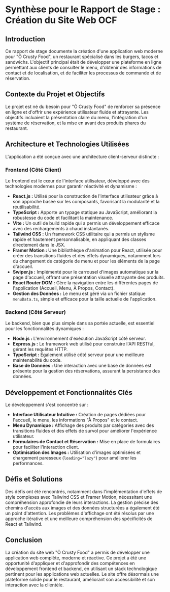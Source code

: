 # Synthèse pour le Rapport de Stage : Création du Site Web OCF

## Introduction
Ce rapport de stage documente la création d'une application web moderne pour "Ô Crusty Food", un restaurant spécialisé dans les burgers, tacos et sandwichs. L'objectif principal était de développer une plateforme en ligne permettant aux clients de consulter le menu, d'obtenir des informations de contact et de localisation, et de faciliter les processus de commande et de réservation.

## Contexte du Projet et Objectifs
Le projet est né du besoin pour "Ô Crusty Food" de renforcer sa présence en ligne et d'offrir une expérience utilisateur fluide et attrayante. Les objectifs incluaient la présentation claire du menu, l'intégration d'un système de réservation, et la mise en avant des produits phares du restaurant.

## Architecture et Technologies Utilisées
L'application a été conçue avec une architecture client-serveur distincte :

### Frontend (Côté Client)
Le frontend est le cœur de l'interface utilisateur, développé avec des technologies modernes pour garantir réactivité et dynamisme :
*   **React.js :** Utilisé pour la construction de l'interface utilisateur grâce à son approche basée sur les composants, favorisant la modularité et la réutilisabilité.
*   **TypeScript :** Apporte un typage statique au JavaScript, améliorant la robustesse du code et facilitant la maintenance.
*   **Vite :** Un outil de build rapide qui a permis un développement efficace avec des rechargements à chaud instantanés.
*   **Tailwind CSS :** Un framework CSS utilitaire qui a permis un stylisme rapide et hautement personnalisable, en appliquant des classes directement dans le JSX.
*   **Framer Motion :** Une bibliothèque d'animation pour React, utilisée pour créer des transitions fluides et des effets dynamiques, notamment lors du changement de catégorie de menu et pour les éléments de la page d'accueil.
*   **Swiper.js :** Implémenté pour le carrousel d'images automatique sur la page d'accueil, offrant une présentation visuelle attrayante des produits.
*   **React Router DOM :** Gère la navigation entre les différentes pages de l'application (Accueil, Menu, À Propos, Contact).
*   **Gestion des Données :** Le menu est géré via un fichier statique `menuData.ts`, simple et efficace pour la taille actuelle de l'application.

### Backend (Côté Serveur)
Le backend, bien que plus simple dans sa portée actuelle, est essentiel pour les fonctionnalités dynamiques :
*   **Node.js :** L'environnement d'exécution JavaScript côté serveur.
*   **Express.js :** Le framework web utilisé pour construire l'API RESTful, gérant les requêtes HTTP.
*   **TypeScript :** Également utilisé côté serveur pour une meilleure maintenabilité du code.
*   **Base de Données :** Une interaction avec une base de données est présente pour la gestion des réservations, assurant la persistance des données.

## Développement et Fonctionnalités Clés
Le développement s'est concentré sur :
*   **Interface Utilisateur Intuitive :** Création de pages dédiées pour l'accueil, le menu, les informations "À Propos" et le contact.
*   **Menu Dynamique :** Affichage des produits par catégories avec des transitions fluides et des effets de survol pour améliorer l'expérience utilisateur.
*   **Formulaires de Contact et Réservation :** Mise en place de formulaires pour faciliter l'interaction client.
*   **Optimisation des Images :** Utilisation d'images optimisées et chargement paresseux (`loading="lazy"`) pour améliorer les performances.

## Défis et Solutions
Des défis ont été rencontrés, notamment dans l'implémentation d'effets de style complexes avec Tailwind CSS et Framer Motion, nécessitant une compréhension approfondie de leurs interactions. La gestion précise des chemins d'accès aux images et des données structurées a également été un point d'attention. Les problèmes d'affichage ont été résolus par une approche itérative et une meilleure compréhension des spécificités de React et Tailwind.

## Conclusion
La création du site web "Ô Crusty Food" a permis de développer une application web complète, moderne et réactive. Ce projet a été une opportunité d'appliquer et d'approfondir des compétences en développement frontend et backend, en utilisant un stack technologique pertinent pour les applications web actuelles. Le site offre désormais une plateforme solide pour le restaurant, améliorant son accessibilité et son interaction avec la clientèle.
